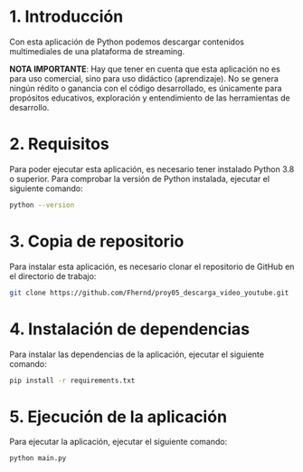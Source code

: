 # 1. Introducción

Con esta aplicación de Python podemos descargar contenidos multimediales de una plataforma de streaming.

**NOTA IMPORTANTE**: Hay que tener en cuenta que esta aplicación no es para uso comercial, sino para uso didáctico (aprendizaje). No se genera ningún rédito o ganancia con el código desarrollado, es únicamente para propósitos educativos, exploración y entendimiento de las herramientas de desarrollo.

# 2. Requisitos

Para poder ejecutar esta aplicación, es necesario tener instalado Python 3.8 o superior. Para comprobar la versión de Python instalada, ejecutar el siguiente comando:

```bash
python --version
```

# 3. Copia de repositorio

Para instalar esta aplicación, es necesario clonar el repositorio de GitHub en el directorio de trabajo:

```bash
git clone https://github.com/Fhernd/proy05_descarga_video_youtube.git
```

# 4. Instalación de dependencias

Para instalar las dependencias de la aplicación, ejecutar el siguiente comando:

```bash
pip install -r requirements.txt
```

# 5. Ejecución de la aplicación

Para ejecutar la aplicación, ejecutar el siguiente comando:

```bash
python main.py
```
